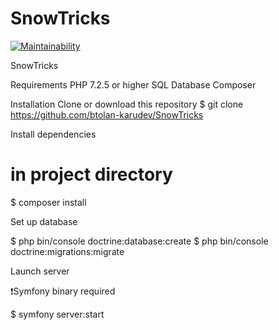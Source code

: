 # SnowTricks

[![Maintainability](https://api.codeclimate.com/v1/badges/e2e5070a934a348e3cbb/maintainability)](https://codeclimate.com/github/btolan-karudev/SnowTricks/maintainability)



SnowTricks


Requirements
PHP 7.2.5 or higher
SQL Database
Composer


Installation
Clone or download this repository
$ git clone https://github.com/btolan-karudev/SnowTricks


Install dependencies
# in project directory
$ composer install




Set up database

$ php bin/console doctrine:database:create
$ php bin/console doctrine:migrations:migrate

Launch server

❗Symfony binary required

$ symfony server:start
